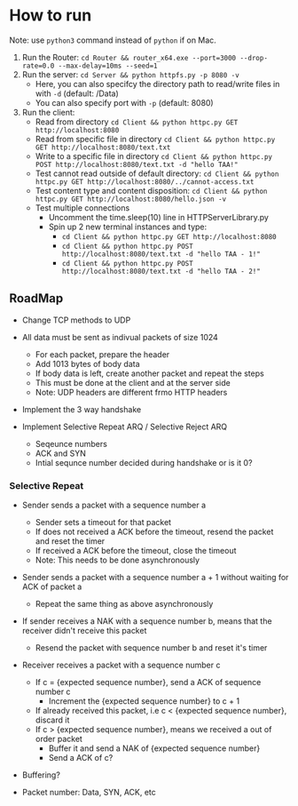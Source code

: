 # How to run
Note: use `python3` command instead of `python` if on Mac.

1. Run the Router: `cd Router && router_x64.exe --port=3000 --drop-rate=0.0 --max-delay=10ms --seed=1`
2. Run the server: `cd Server && python httpfs.py -p 8080 -v`
    - Here, you can also specifcy the directory path to read/write files in with `-d` (default: /Data)
    - You can also specify port with `-p` (default: 8080)
3. Run the client: 
    - Read from directory `cd Client && python httpc.py GET http://localhost:8080`
    - Read from specific file in directory `cd Client && python httpc.py GET http://localhost:8080/text.txt`
    - Write to a specific file in directory `cd Client && python httpc.py POST http://localhost:8080/text.txt -d "hello TAA!"`
    - Test cannot read outside of default directory: `cd Client && python httpc.py GET http://localhost:8080/../cannot-access.txt`
    - Test content type and content disposition: `cd Client && python httpc.py GET http://localhost:8080/hello.json -v`
    - Test multiple connections
        - Uncomment the time.sleep(10) line in HTTPServerLibrary.py
        - Spin up 2 new terminal instances and type:
            - `cd Client && python httpc.py GET http://localhost:8080`
            - `cd Client && python httpc.py POST http://localhost:8080/text.txt -d "hello TAA - 1!"`
            - `cd Client && python httpc.py POST http://localhost:8080/text.txt -d "hello TAA - 2!"`


## RoadMap

- Change TCP methods to UDP

- All data must be sent as indivual packets of size 1024
    - For each packet, prepare the header
    - Add 1013 bytes of body data
    - If body data is left, create another packet and repeat the steps
    - This must be done at the client and at the server side
    - Note: UDP headers are different frmo HTTP headers

- Implement the 3 way handshake

-  Implement Selective Repeat ARQ / Selective Reject ARQ
    - Seqeunce numbers
    - ACK and SYN
    - Intial sequnce number decided during handshake or is it 0?


### Selective Repeat

- Sender sends a packet with a sequence number a
    - Sender sets a timeout for that packet
    - If does not received a ACK before the timeout, resend the packet and reset the timer
    - If received a ACK before the timeout, close the timeout
    - Note: This needs to be done asynchronously

- Sender sends a packet with a sequence number a + 1 without waiting for ACK of packet a
    - Repeat the same thing as above asynchronously

- If sender receives a NAK with a sequence number b, means that the receiver didn't receive this packet
    - Resend the packet with sequence number b and reset it's timer


- Receiver receives a packet with a sequence number c
    - If c = {expected sequence number}, send a ACK of sequence number c
        - Increment the {expected sequence number} to c + 1
    - If already received this packet, i.e c < {expected sequence number}, discard it
    - If c > {expected sequence number}, means we received a out of order packet
        - Buffer it and send a NAK of {expected sequence number}
        - Send a ACK of c?

- Buffering?
- Packet number: Data, SYN, ACK, etc